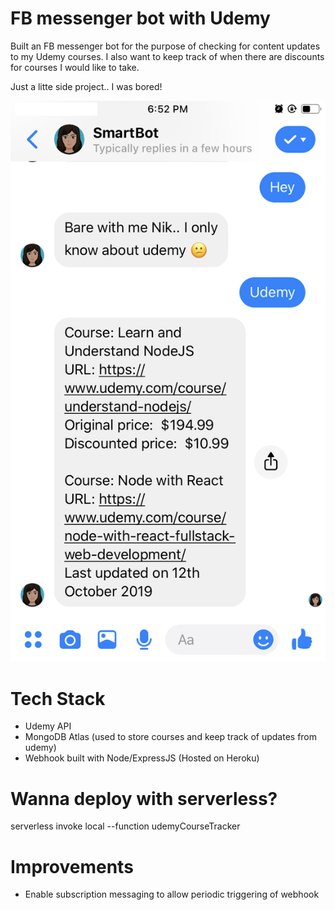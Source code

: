 # FB messenger bot with Udemy

Built an FB messenger bot for the purpose of checking for content updates to my Udemy courses. I also want to keep track of when there are discounts for courses I would like to take.

Just a litte side project.. I was bored!

![snapshot](snapshot.PNG)

# Tech Stack

- Udemy API
- MongoDB Atlas (used to store courses and keep track of updates from udemy)
- Webhook built with Node/ExpressJS (Hosted on Heroku)

# Wanna deploy with serverless?

serverless invoke local --function udemyCourseTracker

# Improvements

- Enable subscription messaging to allow periodic triggering of webhook
